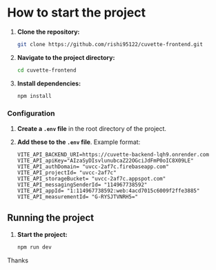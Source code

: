 # How to start the project

1. **Clone the repository:**

    ```bash
    git clone https://github.com/rishi95122/cuvette-frontend.git
    ```
    
2. **Navigate to the project directory:**

    ```bash
    cd cuvette-frontend
    ```
    
3. **Install dependencies:**

    ```bash
    npm install
    ```

### Configuration

1. **Create a `.env` file** in the root directory of the project.

2. **Add these to the `.env` file**. Example format:

    ```env
    VITE_API_BACKEND_URI=https://cuvette-backend-lqh9.onrender.com
    VITE_API_apiKey="AIzaSyDIsvlunubcaZ22OGciJdFmP0oIC8X09LE"
    VITE_API_authDomain= "uvcc-2af7c.firebaseapp.com"
    VITE_API_projectId= "uvcc-2af7c"
    VITE_API_storageBucket= "uvcc-2af7c.appspot.com"
    VITE_API_messagingSenderId= "114967738592"
    VITE_API_appId= "1:114967738592:web:4acd7015c6009f2ffe3885"
    VITE_API_measurementId= "G-RYSJTVNRH5="
    ```
## Running the project

1. **Start the project:**

    ```bash
    npm run dev
    ```

Thanks
